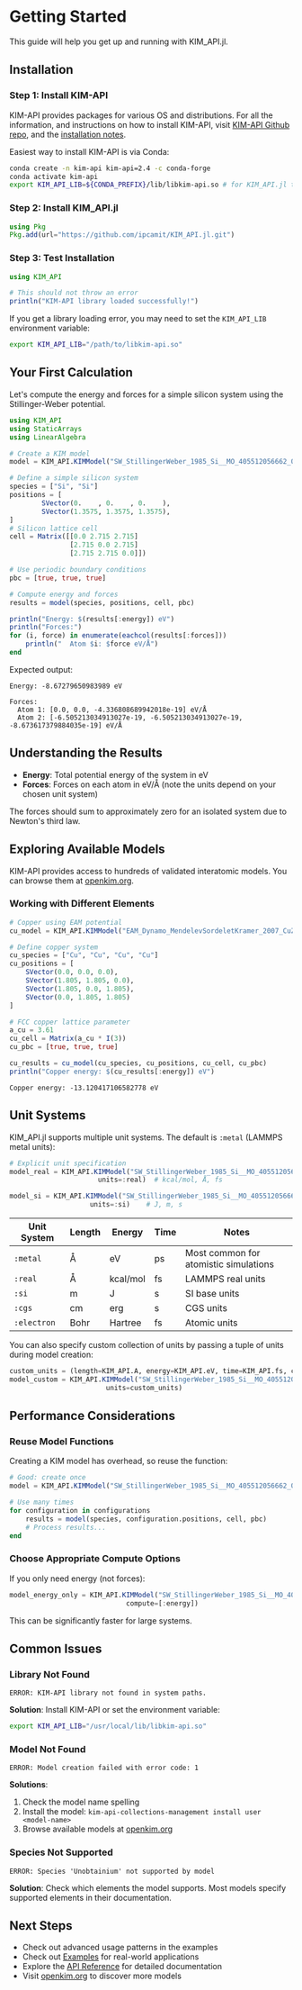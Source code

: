 # Getting Started

This guide will help you get up and running with KIM_API.jl.

## Installation

### Step 1: Install KIM-API

KIM-API provides packages for various OS and distributions. For all the information, and instructions on how to install KIM-API, visit [KIM-API Github repo](https://github.com/openkim/kim-api), and the [installation notes](https://github.com/openkim/kim-api/blob/master/INSTALL).


Easiest way to install KIM-API is via Conda:

```bash
conda create -n kim-api kim-api=2.4 -c conda-forge
conda activate kim-api
export KIM_API_LIB=${CONDA_PREFIX}/lib/libkim-api.so # for KIM_API.jl to find the library
```

### Step 2: Install KIM_API.jl

```julia
using Pkg
Pkg.add(url="https://github.com/ipcamit/KIM_API.jl.git")
```

### Step 3: Test Installation

```julia
using KIM_API

# This should not throw an error
println("KIM-API library loaded successfully!")
```

If you get a library loading error, you may need to set the `KIM_API_LIB` environment variable:

```bash
export KIM_API_LIB="/path/to/libkim-api.so"
```

## Your First Calculation

Let's compute the energy and forces for a simple silicon system using the Stillinger-Weber potential.

```julia
using KIM_API
using StaticArrays
using LinearAlgebra

# Create a KIM model
model = KIM_API.KIMModel("SW_StillingerWeber_1985_Si__MO_405512056662_006")

# Define a simple silicon system
species = ["Si", "Si"]
positions = [
        SVector(0.    , 0.    , 0.    ),
        SVector(1.3575, 1.3575, 1.3575),
]
# Silicon lattice cell
cell = Matrix([[0.0 2.715 2.715] 
               [2.715 0.0 2.715] 
               [2.715 2.715 0.0]])

# Use periodic boundary conditions
pbc = [true, true, true]

# Compute energy and forces
results = model(species, positions, cell, pbc)

println("Energy: $(results[:energy]) eV")
println("Forces:")
for (i, force) in enumerate(eachcol(results[:forces]))
    println("  Atom $i: $force eV/Å")
end
```

Expected output:
```
Energy: -8.67279650983989 eV

Forces:
  Atom 1: [0.0, 0.0, -4.336808689942018e-19] eV/Å
  Atom 2: [-6.505213034913027e-19, -6.505213034913027e-19, -8.673617379884035e-19] eV/Å
```

## Understanding the Results

- **Energy**: Total potential energy of the system in eV
- **Forces**: Forces on each atom in eV/Å (note the units depend on your chosen unit system)

The forces should sum to approximately zero for an isolated system due to Newton's third law.

## Exploring Available Models

KIM-API provides access to hundreds of validated interatomic models. You can browse them at [openkim.org](https://openkim.org).

### Working with Different Elements

```julia
# Copper using EAM potential
cu_model = KIM_API.KIMModel("EAM_Dynamo_MendelevSordeletKramer_2007_CuZr__MO_120596890176_005")

# Define copper system
cu_species = ["Cu", "Cu", "Cu", "Cu"]
cu_positions = [
    SVector(0.0, 0.0, 0.0),
    SVector(1.805, 1.805, 0.0),
    SVector(1.805, 0.0, 1.805),
    SVector(0.0, 1.805, 1.805)
]

# FCC copper lattice parameter
a_cu = 3.61
cu_cell = Matrix(a_cu * I(3))
cu_pbc = [true, true, true]

cu_results = cu_model(cu_species, cu_positions, cu_cell, cu_pbc)
println("Copper energy: $(cu_results[:energy]) eV")
```
```
Copper energy: -13.120417106582778 eV
```

## Unit Systems

KIM_API.jl supports multiple unit systems. The default is `:metal` (LAMMPS metal units):

```julia
# Explicit unit specification
model_real = KIM_API.KIMModel("SW_StillingerWeber_1985_Si__MO_405512056662_006",
                      units=:real)  # kcal/mol, Å, fs

model_si = KIM_API.KIMModel("SW_StillingerWeber_1985_Si__MO_405512056662_006",
                    units=:si)    # J, m, s
```

| Unit System | Length | Energy | Time | Notes |
|-------------|--------|--------|------|-------|
| `:metal`    | Å      | eV     | ps   | Most common for atomistic simulations |
| `:real`     | Å      | kcal/mol | fs | LAMMPS real units |
| `:si`       | m      | J      | s    | SI base units |
| `:cgs`      | cm     | erg    | s    | CGS units |
| `:electron` | Bohr   | Hartree| fs   | Atomic units |

You can also specify custom collection of units by passing a tuple of units during model creation:

```julia
custom_units = (length=KIM_API.A, energy=KIM_API.eV, time=KIM_API.fs, charge=KIM_API.e, temperature=KIM_API.K)
model_custom = KIM_API.KIMModel("SW_StillingerWeber_1985_Si__MO_405512056662_006",
                        units=custom_units)
```

## Performance Considerations

### Reuse Model Functions

Creating a KIM model has overhead, so reuse the function:

```julia
# Good: create once
model = KIM_API.KIMModel("SW_StillingerWeber_1985_Si__MO_405512056662_006")

# Use many times
for configuration in configurations
    results = model(species, configuration.positions, cell, pbc)
    # Process results...
end
```

### Choose Appropriate Compute Options

If you only need energy (not forces):

```julia
model_energy_only = KIM_API.KIMModel("SW_StillingerWeber_1985_Si__MO_405512056662_006",
                             compute=[:energy])
```

This can be significantly faster for large systems.

## Common Issues

### Library Not Found

```
ERROR: KIM-API library not found in system paths.
```

**Solution**: Install KIM-API or set the environment variable:
```bash
export KIM_API_LIB="/usr/local/lib/libkim-api.so"
```

### Model Not Found

```
ERROR: Model creation failed with error code: 1
```

**Solutions**:
1. Check the model name spelling
2. Install the model: `kim-api-collections-management install user <model-name>`
3. Browse available models at [openkim.org](https://openkim.org)

### Species Not Supported

```
ERROR: Species 'Unobtainium' not supported by model
```

**Solution**: Check which elements the model supports. Most models specify supported elements in their documentation.

## Next Steps

- Check out advanced usage patterns in the examples
- Check out [Examples](examples.md) for real-world applications
- Explore the [API Reference](api/highlevel.md) for detailed documentation
- Visit [openkim.org](https://openkim.org) to discover more models
